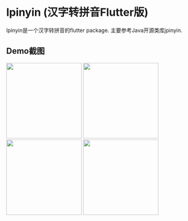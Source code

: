 # lpinyin (汉字转拼音Flutter版)

lpinyin是一个汉字转拼音的flutter package. 主要参考Java开源类库jpinyin.

##  Demo截图

<img src="https://github.com/Sky24n/lpinyin/blob/master/screenshot/1.jpeg" width="200">
<img src="https://github.com/Sky24n/lpinyin/blob/master/screenshot/2.jpeg" width="200">
<img src="https://github.com/Sky24n/lpinyin/blob/master/screenshot/3.jpeg" width="200">
<img src="https://github.com/Sky24n/lpinyin/blob/master/screenshot/4.jpeg" width="200">
